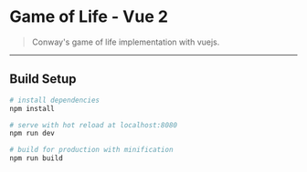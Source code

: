 # Game of Life - Vue 2

> Conway's game of life implementation with vuejs.

---

## Build Setup

```bash
# install dependencies
npm install

# serve with hot reload at localhost:8080
npm run dev

# build for production with minification
npm run build
```
